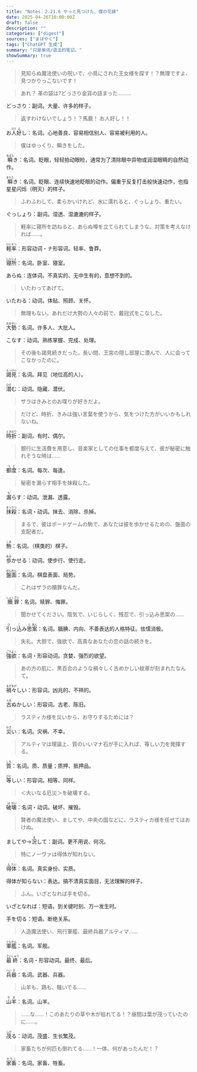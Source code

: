 ```yaml
---
title: "Notes｜2.21.6 やっと見つけた、僕の花嫁"
date: 2025-04-26T10:00:00Z
draft: false
description: ""
categories: ["digest"]
sources: ["まほやく"]
tags: ["ChatGPT 生成"]
summary: "只是单词/语法的笔记。"
showSummary: true
---
```


>見知らぬ魔法使いの呪いで、小鳥にされた王女様を探す！？無理ですよ、見つかりっこないです！

>あれ？ 革の袋は?どっさり金貨の詰まった………

どっさり：副词。大量、许多的样子。

>返すわけないでしょう！？馬鹿！ お人好し！！

お<ruby>人<rt>ひと</rt></ruby><ruby>好<rt>よ</rt></ruby>し：名词。心地善良、容易相信别人、容易被利用的人。

>僕はゆっくり、瞬きをした。

<ruby>瞬<rt>まばた</rt></ruby>き：名词。眨眼，轻轻拍动眼睑，通常为了清除眼中异物或润湿眼睛的自然动作。

<ruby>瞬<rt>またた</rt></ruby>き：名词。眨眼、连续快速地眨眼的动作。偏重于反复打击般快速动作，也指星星闪烁（明灭）的样子。

>ふわふわして、柔らかいけれど、水に濡れると、ぐっしょり、重たい。

ぐっしょり：副词。湿透、湿漉漉的样子。

>軽率に寝所を訪ねると、あらぬ噂を立てられてしまうな。対策を考えなければ……。

<ruby>軽<rt>けい</rt></ruby><ruby>率<rt>そつ</rt></ruby>：形容动词・ナ形容词。轻率、鲁莽。

<ruby>寝<rt>しん</rt></ruby><ruby>所<rt>じょ</rt></ruby>：名词。卧室、寝室。

あらぬ：连体词。不真实的、无中生有的，意想不到的。

>いたわってあげて。

いたわる：动词。体贴、照顾、关怀。

>無理もない。あれだけ大勢の人々の前で、戴冠式をこなした。

<ruby>大<rt>おお</rt></ruby><ruby>勢<rt>ぜい</rt></ruby>：名词。许多人、大批人。

こなす：动词。熟练掌握、完成、处理。

>その後も謁見続きだった。長い間、王宮の隠し部屋に潜んで、人に会ってこなかったのに。

<ruby>謁見<rt>えっけん</rt></ruby>：名词。拜见（地位高的人）。

<ruby>潜<rt>ひそ</rt></ruby>む：动词。隐藏、潜伏。

>ザラはきみとのお喋りが好きだよ。

>だけど、時折、きみは強い言葉を使うから、気をつけた方がいいかもしれないね。

<ruby>時<rt>とき</rt></ruby><ruby>折<rt>おり</rt></ruby>：副词。有时、偶尔。

>銀行に生活費を用意し、音楽家としての仕事を都度与えて、彼が秘密に触れそうな時は……

<ruby>都<rt>つ</rt></ruby><ruby>度<rt>ど</rt></ruby>：名词。每次、每逢。

>秘密を漏らす相手を抹殺した。

<ruby>漏<rt>も</rt></ruby>らす：动词。泄漏、透露。

<ruby>抹殺<rt>まっさつ</rt></ruby>：名词・动词。抹去、消除、杀掉。

>まるで、彼はボードゲームの駒で、あなたは彼を歩かせるための、盤面の支配者だ。

<ruby>駒<rt>こま</rt></ruby>：名词。（棋类的）棋子。

<ruby>歩<rt>ある</rt></ruby>かせる：动词。使步行、使行走。

<ruby>盤<rt>ばん</rt></ruby><ruby>面<rt>めん</rt></ruby>：名词。棋盘表面、局势。

>これはザラの贖罪なんだ。

<ruby>贖<rt>しょく</rt></ruby><ruby>罪<rt>ざい</rt></ruby>：名词。赎罪、悔罪。

>聞かせてください。陰気で、いじらしく、残忍で、引っ込み思案の……

<ruby>引<rt>ひ</rt></ruby>っ<ruby>込<rt>こ</rt></ruby>み<ruby>思<rt>じ</rt></ruby><ruby>案<rt>あん</rt></ruby>：名词。腼腆、内向、不善表达的人格特征。怯懦消极。

>失礼。大胆で、強欲で、高貴なあなたの恋の話の続きを。

<ruby>強<rt>ごう</rt></ruby><ruby>欲<rt>よく</rt></ruby>：名词・形容动词。贪婪、强烈的欲望。

>あの方の肌に、黒百合のような禍々しく古めかしい紋章が刻まれたなんて。

<ruby>禍々<rt>まがまが</rt></ruby>しい：形容词。凶兆的、不祥的。

<ruby>古<rt>ふる</rt></ruby>ぬかしい：形容词。古老、陈旧。

>ラスティカ様を災いから、お守りするためには？

<ruby>災<rt>わざ</rt></ruby>い：名词。灾祸、不幸。

>アルティマは理論上、質のいいマナ石が手に入れば、等しい力を発揮する。

<ruby>質<rt>しち</rt></ruby>：名词。质、质量；质押、抵押品。

<ruby>等<rt>ひと</rt></ruby>しい：形容词。相等、同样。

>＜大いなる厄災＞を破壊する。

<ruby>破<rt>は</rt></ruby><ruby>壊<rt>かい</rt></ruby>：名词・动词。破坏、摧毁。

>賢者の魔法使い、ましてや、中央の国などに、ラスティカ様を任せてはおけぬ。

ましてや→<ruby>況<rt>ま</rt></ruby>して：副词。更不用说、何况。

>特にノーヴァは得体が知れない。

<ruby>得<rt>え</rt></ruby><ruby>体<rt>たい</rt></ruby>：名词。真实身份、实质。

得体が知らない：表达。搞不清真实面目，无法理解的样子。

>ふん。いざとなれば手を切る。

いざとなれば：短语。到关键时刻、万一发生时。

手を切る：短语。断绝关系。

>人造魔法使い、飛行軍艦、最終兵器アルティマ……

<ruby>軍<rt>ぐん</rt></ruby><ruby>艦<rt>かん</rt></ruby>：名词。军舰。

<ruby>最<rt>さい</rt></ruby><ruby>終<rt>しゅう</rt></ruby>：名词・形容动词。最终、最后。

<ruby>兵<rt>へい</rt></ruby><ruby>器<rt>き</rt></ruby>：名词。武器、兵器。

>山羊も、鶏も、騒いでる……

<ruby>山羊<rt>やぎ</rt></ruby>：名词。山羊。

>……な……！このあたりの草や木が枯れてる！？昼間は葉が茂っていたのに……。

<ruby>茂<rt>しげ</rt></ruby>る：动词。茂盛、生长繁茂。

>家畜たちが何匹も倒れてる……！一体、何があったんだ！？

<ruby>家畜<rt>かちく</rt></ruby>：名词。家畜、牲畜。
